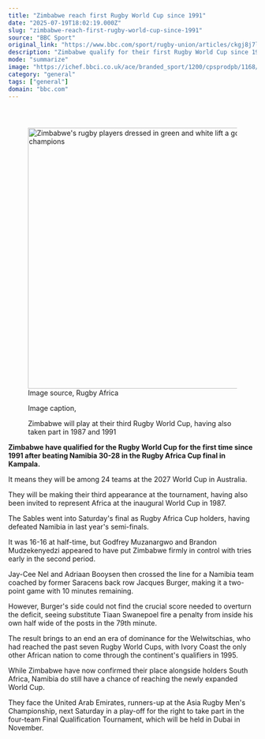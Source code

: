 ```yaml
---
title: "Zimbabwe reach first Rugby World Cup since 1991"
date: "2025-07-19T18:02:19.000Z"
slug: "zimbabwe-reach-first-rugby-world-cup-since-1991"
source: "BBC Sport"
original_link: "https://www.bbc.com/sport/rugby-union/articles/ckgj8j7ljj5o"
description: "Zimbabwe qualify for their first Rugby World Cup since 1991 as they beat Namibia 30-28 to lift the Rugby Africa Cup."
mode: "summarize"
image: "https://ichef.bbci.co.uk/ace/branded_sport/1200/cpsprodpb/1168/live/72cfc060-64c8-11f0-8c25-cdac59c8864f.jpg"
category: "general"
tags: ["general"]
domain: "bbc.com"
---
```

<div id="readability-page-1" class="page"><div><main id="main-content" data-testid="main-content"><article id="urn-bbc-ares--article-ckgj8j7ljj5o"><header data-component="headline-block"></header><div data-component="image-block"><figure><p><span><picture><source srcset="https://ichef.bbci.co.uk/ace/standard/240/cpsprodpb/1168/live/72cfc060-64c8-11f0-8c25-cdac59c8864f.jpg.webp 240w, https://ichef.bbci.co.uk/ace/standard/320/cpsprodpb/1168/live/72cfc060-64c8-11f0-8c25-cdac59c8864f.jpg.webp 320w, https://ichef.bbci.co.uk/ace/standard/480/cpsprodpb/1168/live/72cfc060-64c8-11f0-8c25-cdac59c8864f.jpg.webp 480w, https://ichef.bbci.co.uk/ace/standard/624/cpsprodpb/1168/live/72cfc060-64c8-11f0-8c25-cdac59c8864f.jpg.webp 624w, https://ichef.bbci.co.uk/ace/standard/800/cpsprodpb/1168/live/72cfc060-64c8-11f0-8c25-cdac59c8864f.jpg.webp 800w" type="image/webp"><img alt="Zimbabwe's rugby players dressed in green and white lift a golden trophy and celebrate in front of a sign that says Rugby Africa Cup 25 champions" src="https://ichef.bbci.co.uk/ace/standard/939/cpsprodpb/1168/live/72cfc060-64c8-11f0-8c25-cdac59c8864f.jpg" srcset="https://ichef.bbci.co.uk/ace/standard/240/cpsprodpb/1168/live/72cfc060-64c8-11f0-8c25-cdac59c8864f.jpg 240w, https://ichef.bbci.co.uk/ace/standard/320/cpsprodpb/1168/live/72cfc060-64c8-11f0-8c25-cdac59c8864f.jpg 320w, https://ichef.bbci.co.uk/ace/standard/480/cpsprodpb/1168/live/72cfc060-64c8-11f0-8c25-cdac59c8864f.jpg 480w, https://ichef.bbci.co.uk/ace/standard/624/cpsprodpb/1168/live/72cfc060-64c8-11f0-8c25-cdac59c8864f.jpg 624w, https://ichef.bbci.co.uk/ace/standard/800/cpsprodpb/1168/live/72cfc060-64c8-11f0-8c25-cdac59c8864f.jpg 800w" width="939" height="528"></picture></span><span role="text"><span>Image source, </span>Rugby Africa</span></p><figcaption><span>Image caption, </span><p>Zimbabwe will play at their third Rugby World Cup, having also taken part in 1987 and 1991</p></figcaption></figure></div><div data-component="text-block"><p><b>Zimbabwe have qualified for the Rugby World Cup for the first time since 1991 after beating Namibia 30-28 in the Rugby Africa Cup final in Kampala.</b></p><p>It means they will be among 24 teams at the 2027 World Cup in Australia.</p><p>They will be making their third appearance at the tournament, having also been invited to represent Africa at the inaugural World Cup in 1987.</p><p>The Sables went into Saturday's final as Rugby Africa Cup holders, having defeated Namibia in last year's semi-finals.</p><p>It was 16-16 at half-time, but Godfrey Muzanargwo and Brandon Mudzekenyedzi appeared to have put Zimbabwe firmly in control with tries early in the second period.</p><p>Jay-Cee Nel and Adriaan Booysen then crossed the line for a Namibia team coached by former Saracens back row Jacques Burger, making it a two-point game with 10 minutes remaining.</p><p>However, Burger's side could not find the crucial score needed to overturn the deficit, seeing substitute Tiaan Swanepoel fire a penalty from inside his own half wide of the posts in the 79th minute.</p><p>The result brings to an end an era of dominance for the Welwitschias, who had reached the past seven Rugby World Cups, with Ivory Coast the only other African nation to come through the continent's qualifiers in 1995.</p><p>While Zimbabwe have now confirmed their place alongside holders South Africa, Namibia do still have a chance of reaching the newly expanded World Cup.</p><p>They face the United Arab Emirates, runners-up at the Asia Rugby Men's Championship, next Saturday in a play-off for the right to take part in the four-team Final Qualification Tournament, which will be held in Dubai in November. </p></div></article></main></div></div>